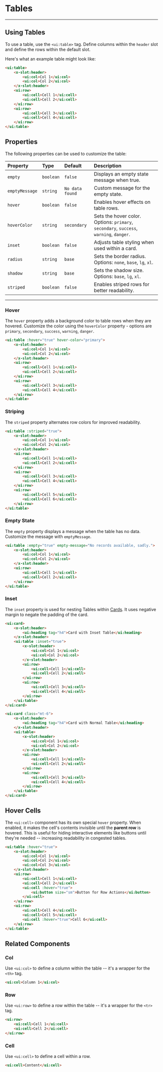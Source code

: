 # Tables

---

## Using Tables

To use a table, use the `<ui:table>` tag. Define columns within the `header` slot and define the rows within the default slot.

Here's what an example table might look like:

```html +demo title={Basic Table}
<ui:table>
    <x-slot:header>
        <ui:col>Col 1</ui:col>
        <ui:col>Col 2</ui:col>
    </x-slot:header>
    <ui:row>
        <ui:cell>Cell 1</ui:cell>
        <ui:cell>Cell 2</ui:cell>
    </ui:row>
    <ui:row>
        <ui:cell>Cell 3</ui:cell>
        <ui:cell>Cell 4</ui:cell>
    </ui:row>
</ui:table>
```

## Properties

The following properties can be used to customize the table:

| Property | Type | Default | Description |
|:---|:---|:---|:---|
| `empty` | `boolean` | `false` | Displays an empty state message when true. |
| `emptyMessage` | `string` | `No data found` | Custom message for the empty state. |
| `hover` | `boolean` | `false` | Enables hover effects on table rows. |
| `hoverColor` | `string` | `secondary` | Sets the hover color. Options: `primary`, `secondary`, `success`, `warning`, `danger`. |
| `inset` | `boolean` | `false` | Adjusts table styling when used within a card. |
| `radius` | `string` | `base` | Sets the border radius. Options: `none`, `base`, `lg`, `xl`. |
| `shadow` | `string` | `base` | Sets the shadow size. Options: `base`, `lg`, `xl`. |
| `striped` | `boolean` | `false` | Enables striped rows for better readability. |

---

### Hover

The `hover` property adds a background color to table rows when they are hovered. Customize the color using the `hoverColor` property - options are `primary`, `secondary`, `success`, `warning`, `danger`.

```html +demo title={Row Hover}
<ui:table :hover="true" hover-color="primary">
    <x-slot:header>
        <ui:col>Col 1</ui:col>
        <ui:col>Col 2</ui:col>
    </x-slot:header>
    <ui:row>
        <ui:cell>Cell 1</ui:cell>
        <ui:cell>Cell 2</ui:cell>
    </ui:row>
    <ui:row>
        <ui:cell>Cell 3</ui:cell>
        <ui:cell>Cell 4</ui:cell>
    </ui:row>
</ui:table>
```

### Striping

The `striped` property alternates row colors for improved readability.

```html +demo title={Striped Rows}
<ui:table :striped="true">
    <x-slot:header>
        <ui:col>Col 1</ui:col>
        <ui:col>Col 2</ui:col>
    </x-slot:header>
    <ui:row>
        <ui:cell>Cell 1</ui:cell>
        <ui:cell>Cell 2</ui:cell>
    </ui:row>
    <ui:row>
        <ui:cell>Cell 3</ui:cell>
        <ui:cell>Cell 4</ui:cell>
    </ui:row>
    <ui:row>
        <ui:cell>Cell 5</ui:cell>
        <ui:cell>Cell 6</ui:cell>
    </ui:row>
</ui:table>
```

### Empty State

The `empty` property displays a message when the table has no data. Customize the message with `emptyMessage`.

```html +demo title={Empty State}
<ui:table :empty="true" empty-message="No records available, sadly.">
    <x-slot:header>
        <ui:col>Col 1</ui:col>
        <ui:col>Col 2</ui:col>
    </x-slot:header>
    <ui:row>
        <ui:cell>Cell 1</ui:cell>
        <ui:cell>Cell 2</ui:cell>
    </ui:row>
</ui:table>
```

### Inset

The `inset` property is used for nesting Tables within [Cards](/docs/cards). It uses negative margin to negate the padding of the card.

```html +demo title={Inset Table}
<ui:card>
    <x-slot:header>
        <ui:heading tag="h4">Card with Inset Table</ui:heading>
    </x-slot:header>
    <ui:table :inset="true">
        <x-slot:header>
            <ui:col>Col 1</ui:col>
            <ui:col>Col 2</ui:col>
        </x-slot:header>
        <ui:row>
            <ui:cell>Cell 1</ui:cell>
            <ui:cell>Cell 2</ui:cell>
        </ui:row>
        <ui:row>
            <ui:cell>Cell 3</ui:cell>
            <ui:cell>Cell 4</ui:cell>
        </ui:row>
    </ui:table>
</ui:card>

<ui:card class="mt-6">
    <x-slot:header>
        <ui:heading tag="h4">Card with Normal Table</ui:heading>
    </x-slot:header>
    <ui:table>
        <x-slot:header>
            <ui:col>Col 1</ui:col>
            <ui:col>Col 2</ui:col>
        </x-slot:header>
        <ui:row>
            <ui:cell>Cell 1</ui:cell>
            <ui:cell>Cell 2</ui:cell>
        </ui:row>
        <ui:row>
            <ui:cell>Cell 3</ui:cell>
            <ui:cell>Cell 4</ui:cell>
        </ui:row>
    </ui:table>
</ui:card>
```

## Hover Cells

The `<ui:cell>` component has its own special `hover` property. When enabled, it makes the cell's contents invisible until the **parent row** is hovered.
This is useful for hiding interactive elements like buttons until they're needed -- increasing readability in congested tables.

```html +demo title={Hover Cells}
<ui:table :hover="true">
    <x-slot:header>
        <ui:col>Col 1</ui:col>
        <ui:col>Col 2</ui:col>
        <ui:col>Col 3</ui:col>
    </x-slot:header>
    <ui:row>
        <ui:cell>Cell 1</ui:cell>
        <ui:cell>Cell 2</ui:cell>
        <ui:cell :hover="true">
            <ui:button size="sm">Button for Row Actions</ui:button>
        </ui:cell>
    </ui:row>
    <ui:row>
        <ui:cell>Cell 4</ui:cell>
        <ui:cell>Cell 5</ui:cell>
        <ui:cell :hover="true">Cell 6</ui:cell>
    </ui:row>
</ui:table>
```

## Related Components

### Col

Use `<ui:col>` to define a column within the table -- it's a wrapper for the `<th>` tag.

```html title={The Column Component}
<ui:col>Column 1</ui:col>
```

### Row
Use `<ui:row>` to define a row within the table -- it's a wrapper for the `<tr>` tag.

```html title={The Row Component}
<ui:row>
    <ui:cell>Cell 1</ui:cell>
    <ui:cell>Cell 2</ui:cell>
</ui:row>
```

### Cell
Use `<ui:cell>` to define a cell within a row.

```html title={The Cell Component}
<ui:cell>Content</ui:cell>
```
